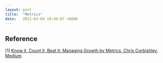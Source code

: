 ```yaml
---
layout: post
title:  "Metrics"
date:   2021-03-04 19:46:07 +0800
---
```



## Reference

[1] [Know it, Count it, Beat it: Managing Growth by Metrics, Chris Corbishley, Medium](https://www.notion.so/bobzeng/Know-it-Count-it-Beat-it-Managing-Growth-by-Metrics-by-Chris-Corbishley-Medium-4fe63ff1a9fb49f09e460ac6a1296f91) <br>